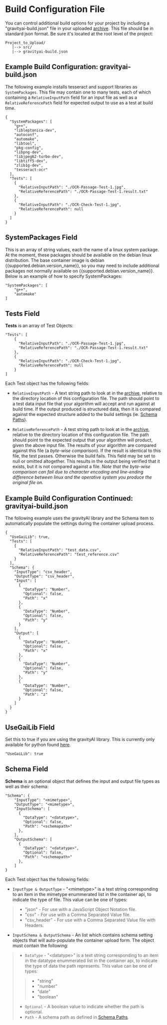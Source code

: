 # Build Configuration File

You can control additional build options for your project by including a "gravityai-build.json" file in your uploaded [archive](./glossary.md#Archive). This file should be in standard json format. Be sure it's located at the root level of the project:<br/>
```
Project_to_Upload/
   |--> src/
   |--> gravityai-build.json
```

## Example Build Configuration: gravityai-build.json

The following example installs tesseract and support libraries as ```SystemPackages```. This file may contain one to many tests, each of which containing a ```RelativeInputPath``` field for an input file as well as a ```RelativeReferencePath``` field for expected output to use as a test at build time.

```
{
  "SystemPackages": [
    "g++",
    "libleptonica-dev",
    "autoconf",
    "automake",
    "libtool",
    "pkg-config",
    "libpng-dev",
    "libjpeg62-turbo-dev",
    "libtiff5-dev",
    "zlib1g-dev",
    "tesseract-ocr"
  ],
  "Tests": [
    {
      "RelativeInputPath": "./OCR-Passage-Test-1.jpg",
      "RelativeReferencePath": "./OCR-Passage-Test-1.result.txt"
    },
    {
      "RelativeInputPath": "./OCR-Check-Test-1.jpg",
      "RelativeReferencePath": null
    }
  ]
}
```

## SystemPackages Field

This is an array of string values, each the name of a linux system package. At the moment, these packages should be available on the debian linux distribution. The base container image is debian {{supported.debian.version_name}}, so you may need to include additional packages not normally available on {{supported.debian.version_name}}. Below is an example of how to specify SystemPackages:

```
"SystemPackages": [
    "g++",
    "automake"
]
```

## Tests Field

<b>Tests</b> is an array of Test Objects:

```
"Tests": [
    {
      "RelativeInputPath": "./OCR-Passage-Test-1.jpg",
      "RelativeReferencePath": "./OCR-Passage-Test-1.result.txt"
    },
    {
      "RelativeInputPath": "./OCR-Check-Test-1.jpg",
      "RelativeReferencePath": null
    }
]
```

Each Test object has the following fields:

- `RelativeInputPath` - A text string path to look at in the [archive](./glossary.md#Archive), relative to the directory location of this configuration file. The path should point to a test data input file that your algorithm will accept and run against at build time. If the output produced is structured data, then it is compared against the expected structure added to the build settings (ie. [Schema Paths](/schema-paths/)).

- `RelativeReferencePath` - A test string path to look at in the [archive](./glossary.md#Archive), relative to the directory location of this configuration file. The path should point to the expected output that your algorithm will product, given the above input file. The results of your algorithm are compared against this file (a <i>byte-wise comparison</i>). If the result is identical to this file, the test passes. Otherwise the build fails. This field may be set to null or omitted altogether. This results in the output being verified that it exists, but it is not compared against a file.
  <i>Note that the byte-wise comparison can fail due to character encoding and line-ending difference between linux and the operative system you produce the original file on.</i>

## Example Build Configuration Continued: gravityai-build.json

The following example uses the gravityAI library and the Schema item to automatically populate the settings during the container upload process.

```
{
  "UseGaiLib": true,
  "Tests": [
    {
      "RelativeInputPath": "test_data.csv",
      "RelativeReferencePath": "test_reference.csv"
    }
  ],
  "Schema": {
    "InputType": "csv_header",
    "OutputType": "csv_header",
    "Input": [
      {
        "DataType": "Number",
        "Optional": false, 
        "Path": "x"
      },
      {
        "DataType": "Number",
        "Optional": false,
        "Path": "y"
      }
    ],
    "Output": [
      {
        "DataType": "Number",
        "Optional": false,
        "Path": "x"
      },
      {
        "DataType": "Number",
        "Optional": false,
        "Path": "y"
      },
      {
        "DataType": "Number",
        "Optional": false,
        "Path": "z"
      }
    ]
  }
}
```

## UseGaiLib Field

Set this to true if you are using the gravityAI library. This is currently only available for python found <a href="https://pypi.org/project/gravityai/" target="_blank">here</a>.

```
"UseGaiLib": true
```

## Schema Field

<b>Schema</b> is an optional object that defines the input and output file types as well as their schema:

```
"Schema": {
    "InputType": "<mimetype>",
    "OutputType": "<mimetype>",
    "InputSchema": [
      {
        "DataType": "<datatype>",
        "Optional": false, 
        "Path": "<schemapath>"
      },
    ],
    "OutputSchema": [
      {
        "DataType": "<datatype>",
        "Optional": false, 
        "Path": "<schemapath>"
      },
    ]
}
```

Each Test object has the following fields:

- `InputType & OutputType` - "&lt;mimetype&gt;" is a text string corresponding to an item in the mimetype enummerated list in the container api, to indicate the type of file.  This value can be one of types:
> - "json" - For use with a JavaScript Object Notation file.
> - "csv" - For use with a Comma Separated Value file.
> - "csv_header" - For use with a Comma Separated Value file with Headers.

- `InputSchema & OutputSchema` - An list which contains schema setting objects that will auto-populate the container upload form.  The object must contain the following:
> - `DataType` - "&lt;datatype&gt;" is a text string corresponding to an item in the datatype enummerated list in the container api, to indicate the type of data the path represents.  This value can be one of types:
>> - "string"
>> - "number"
>> - "date"
>> - "boolean"
> - `Optional` - A boolean value to indicate whether the path is optional.
> - `Path` - A schema path as defined in [Schema Paths](/schema-paths/).
